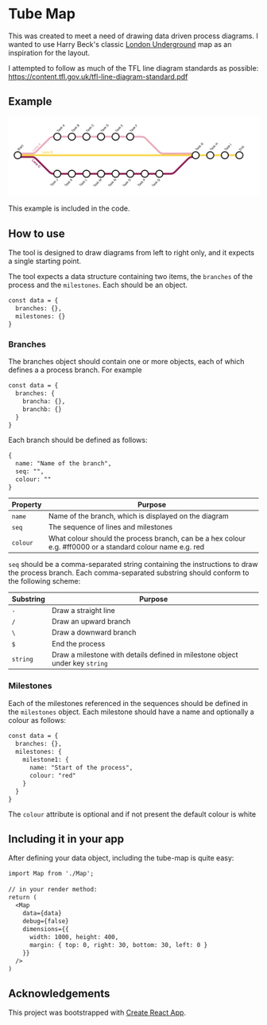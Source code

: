# Tube Map

This was created to meet a need of drawing data driven process diagrams.  I wanted to use Harry Beck's classic [London Underground](https://tfl.gov.uk/corporate/about-tfl/culture-and-heritage/art-and-design/harry-becks-tube-map) map as an inspiration for the layout.

I attempted to follow as much of the TFL line diagram standards as possible: https://content.tfl.gov.uk/tfl-line-diagram-standard.pdf

## Example

![Example process](images/example_map.png)

This example is included in the code.

## How to use

The tool is designed to draw diagrams from left to right only, and it expects a single starting point.

The tool expects a data structure containing two items, the `branches` of the process and the `milestones`.  Each should be an object. 

```{javascript}
const data = {
  branches: {},
  milestones: {}
}
```

### Branches

The branches object should contain one or more objects, each of which defines a a process branch.  For example

```{javascript}
const data = {
  branches: {
    brancha: {},
    branchb: {}
  }
}
```

Each branch should be defined as follows:

```{javascript}
{
  name: "Name of the branch",
  seq: "",
  colour: ""
}
```

| Property | Purpose |
|--|--|
|`name`| Name of the branch, which is displayed on the diagram|
|`seq`| The sequence of lines and milestones|
|`colour`| What colour should the process branch, can be a hex colour e.g. #ff0000 or a standard colour name e.g. red|

`seq` should be a comma-separated string containing the instructions to draw the process branch.  Each comma-separated substring should conform to the following scheme:

|Substring|Purpose|
|--|--|
|`-`|Draw a straight line|
|`/`|Draw an upward branch|
|`\`|Draw a downward branch|
|`$`|End the process|
|`string`|Draw a milestone with details defined in milestone object under key `string`|

### Milestones

Each of the milestones referenced in the sequences should be defined in the `milestones` object.  Each milestone should have a name and optionally a colour as follows:

```{javascript}
const data = {
  branches: {},
  milestones: {
    milestone1: {
      name: "Start of the process",
      colour: "red"
    }
  }
}
```

The `colour` attribute is optional and if not present the default colour is white

## Including it in your app
After defining your data object, including the tube-map is quite easy:

```{javascript}
import Map from './Map';

// in your render method:
return (
  <Map 
    data={data}
    debug={false}
    dimensions={{
      width: 1000, height: 400,
      margin: { top: 0, right: 30, bottom: 30, left: 0 }
    }}
  />
)
```

## Acknowledgements 

This project was bootstrapped with [Create React App](https://github.com/facebook/create-react-app).